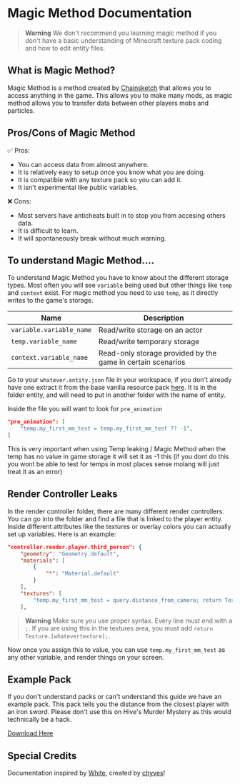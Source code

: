 # Magic Method Documentation

> **Warning**
> We don't recommend you learning magic method if you don't have a basic understanding of Minecraft texture pack coding and how to edit entity files.

## What is Magic Method?
Magic Method is a method created by [Chainsketch](https://www.youtube.com/@Chainsketch) that allows you to access anything in the game. This allows you to make many mods, as magic method allows you to transfer data between other players mobs and particles.

## Pros/Cons of Magic Method
✅ Pros:
 - You can access data from almost anywhere.
 - It is relatively easy to setup once you know what you are doing.
 - It is compatible with any texture pack so you can add it.
 - It isn't experimental like public variables.
 
❌ Cons:
 - Most servers have anticheats built in to stop you from accesing others data.
 - It is difficult to learn.
 - It will spontaneously break without much warning.

## To understand Magic Method....
To understand Magic Method you have to know about the different storage types. Most often you will see ```variable``` being used but other things like ```temp``` and ```context``` exist. For magic method you need to use ```temp```, as it directly writes to the game's storage.

| Name | Description |
| --- | --- |
| `variable.variable_name` | Read/write storage on an actor |
| `temp.variable_name` | Read/write temporary storage |
| `context.variable_name` | Read-only storage provided by the game in certain scenarios |


Go to your ```whatever.entity.json``` file in your workspace, if you don't already have one extract it from the base vanilla resource pack [here](https://aka.ms/resourcepacktemplate). It is in the folder entity, and will need to put in another folder with the name of entity.

Inside the file you will want to look for ```pre_animation```

````JSON
"pre_animation": [
    "temp.my_first_mm_test = temp.my_first_mm_test ?? -1",
]
````

This is very important when using Temp leaking / Magic Method when the temp has no value in game storage it will set it as -1 this (if you dont do this you wont be able to test for temps in most places sense molang will just treat it as an error)

## Render Controller Leaks
In the render controller folder, there are many different render controllers. You can go into the folder and find a file that is linked to the player entity. Inside different attributes like the textures or overlay colors you can actually set up variables. Here is an example:

````JSON
"controller.render.player.third_person": {
    "geometry": "Geometry.default",
    "materials": [
        {
            "*": "Material.default"
        }
    ],
    "textures": [
        "temp.my_first_mm_test = query.distance_from_camera; return Texture.default;"
    ],
````

> **Warning**
> Make sure you use proper syntax. Every line must end with a ```;```. If you are using this in the textures area, you must add ```return Texture.[whatevertexture];```.

Now once you assign this to value, you can use ```temp.my_first_mm_test``` as any other variable, and render things on your screen.

## Example Pack
If you don't understand packs or can't understand this guide we have an example pack. This pack tells you the distance from the closest player with an iron sword. Please don't use this on Hive's Murder Mystery as this would technically be a hack.

[Download Here](https://github.com/BedrockPlus/MagicMethodDocs/blob/main/MagicMethodPack.zip?raw=true)

## Special Credits
Documentation inspired by [White](https://github.com/WhiteOnGitHub), created by [chyves](https://github.com/notchyves)!
